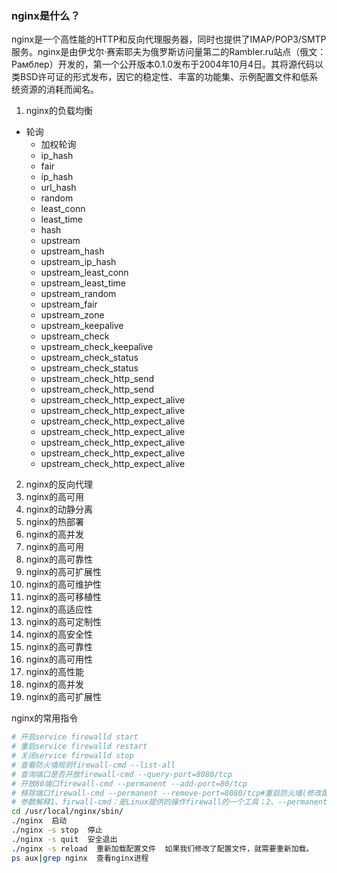 ### nginx是什么？
nginx是一个高性能的HTTP和反向代理服务器，同时也提供了IMAP/POP3/SMTP服务。nginx是由伊戈尔·赛索耶夫为俄罗斯访问量第二的Rambler.ru站点（俄文：Рамблер）开发的，第一个公开版本0.1.0发布于2004年10月4日。其将源代码以类BSD许可证的形式发布，因它的稳定性、丰富的功能集、示例配置文件和低系统资源的消耗而闻名。
1. nginx的负载均衡
  - 轮询
    - 加权轮询
    - ip_hash
    - fair
    - ip_hash
    - url_hash
    - random
    - least_conn
    - least_time
    - hash
    - upstream
    - upstream_hash
    - upstream_ip_hash
    - upstream_least_conn
    - upstream_least_time
    - upstream_random
    - upstream_fair
    - upstream_zone
    - upstream_keepalive
    - upstream_check
    - upstream_check_keepalive
    - upstream_check_status
    - upstream_check_status
    - upstream_check_http_send
    - upstream_check_http_send
    - upstream_check_http_expect_alive
    - upstream_check_http_expect_alive
    - upstream_check_http_expect_alive
    - upstream_check_http_expect_alive
    - upstream_check_http_expect_alive
    - upstream_check_http_expect_alive
    - upstream_check_http_expect_alive
2. nginx的反向代理
3. nginx的高可用
4. nginx的动静分离
5. nginx的热部署
6. nginx的高并发
7. nginx的高可用
8. nginx的高可靠性
9. nginx的高可扩展性
10. nginx的高可维护性
11. nginx的高可移植性
12. nginx的高适应性
13. nginx的高可定制性
14. nginx的高安全性
15. nginx的高可靠性
16. nginx的高可用性
17. nginx的高性能
18. nginx的高并发
19. nginx的高可扩展性


nginx的常用指令
```bash
# 开启service firewalld start
# 重启service firewalld restart
# 关闭service firewalld stop
# 查看防火墙规则firewall-cmd --list-all
# 查询端口是否开放firewall-cmd --query-port=8080/tcp
# 开放80端口firewall-cmd --permanent --add-port=80/tcp
# 移除端口firewall-cmd --permanent --remove-port=8080/tcp#重启防火墙(修改配置后要重启防火墙)firewall-cmd --reload
# 参数解释1、firwall-cmd：是Linux提供的操作firewall的一个工具；2、--permanent：表示设置为持久；3、--add-port：标识添加的端口；
cd /usr/local/nginx/sbin/
./nginx  启动
./nginx -s stop  停止
./nginx -s quit  安全退出
./nginx -s reload  重新加载配置文件  如果我们修改了配置文件，就需要重新加载。
ps aux|grep nginx  查看nginx进程
```
